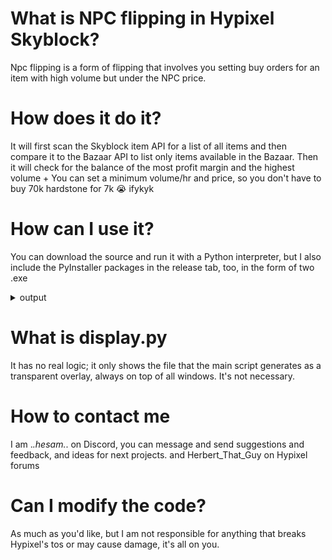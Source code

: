 # What is NPC flipping in Hypixel Skyblock?
Npc flipping is a form of flipping that involves you setting buy orders for an item with high volume but under the NPC price.

# How does it do it?
It will first scan the Skyblock item API for a list of all items and then compare it to the Bazaar API to list only items available in the Bazaar.
Then it will check for the balance of the most profit margin and the highest volume + You can set a minimum volume/hr and price, so you don't have to buy 70k hardstone for 7k :sob: ifykyk

# How can I use it?
You can download the source and run it with a Python interpreter, but I also include the PyInstaller packages in the release tab, too, in the form of two .exe

<details>
  <summary>output</summary>
  
  Spoiler text. Note that it's important to have a space after the summary tag. You should be able to write any markdown you want inside the `<details>` tag... just make sure you close `<details>` afterward.
  
  ```text
  Item Name                            |  NPC Price  |  Margin %  |   Hourly Vol
--------------------------------------------------------------------------------
Enchanted Glacite                    |    1920.0  |      5.4%  |       43,964
Toxic Arrow Poison                   |    2000.0  |      3.6%  |       67,715
Enchanted Melon Block                |   51200.0  |      2.1%  |       25,260
Enchanted Pufferfish                 |    2400.0  |      5.4%  |       24,380
Soul String                          |    5000.0  |      3.0%  |       17,475
Enchanted Diamond Block              |  204800.0  |      1.0%  |       10,044
Enchanted Clay Block                 |   76800.0  |      1.3%  |       11,273
Enchanted Sponge                     |    2000.0  |      4.6%  |       10,140
Mite Gel                             |    2000.0  |      4.5%  |        9,862
Enchanted Clownfish                  |    3200.0  |      4.5%  |        8,532
Enchanted Slime Block                |  128000.0  |      1.7%  |        6,464
Cropie                               |   25000.0  |      3.1%  |        6,305
Enchanted Redstone Block             |   25600.0  |      2.4%  |        5,034
Mutant Nether Wart                   |  102400.0  |      1.9%  |        4,677
Hamster Wheel                        |   20000.0  |      4.1%  |        4,440
Enchanted Red Mushroom Block         |   51200.0  |      2.6%  |        3,953
Foul Flesh                           |   25000.0  |      3.0%  |        3,919
Box of Seeds                         |   76800.0  |      2.4%  |        3,862
Enchanted Baked Potato               |   76800.0  |      2.3%  |        3,763
Squash                               |   75000.0  |      2.3%  |        3,246
Enchanted Hay Bale                   |  153600.0  |      2.3%  |        2,678
Enchanted Gold Block                 |   76800.0  |      0.3%  |        2,707
Enchanted Sugar Cane                 |  102400.0  |      2.8%  |        2,413
Enchanted Brown Mushroom Block       |   51200.0  |      2.5%  |        1,937
Enchanted Sulphur Cube               |  256000.0  |      2.0%  |        1,744
--------------------------------------------------------------------------------
  ```
  
</details>

# What is display.py
It has no real logic; it only shows the file that the main script generates as a transparent overlay, always on top of all windows. It's not necessary.

# How to contact me
I am ._.hesam._. on Discord, you can message and send suggestions and feedback, and ideas for next projects.
and Herbert_That_Guy on Hypixel forums
# Can I modify the code?
As much as you'd like, but I am not responsible for anything that breaks Hypixel's tos or may cause damage, it's all on you. 
